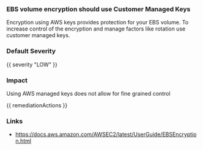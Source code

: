 
### EBS volume encryption should use Customer Managed Keys

Encryption using AWS keys provides protection for your EBS volume. To increase control of the encryption and manage factors like rotation use customer managed keys.

### Default Severity
{{ severity "LOW" }}

### Impact
Using AWS managed keys does not allow for fine grained control

<!-- DO NOT CHANGE -->
{{ remediationActions }}

### Links
- https://docs.aws.amazon.com/AWSEC2/latest/UserGuide/EBSEncryption.html
        